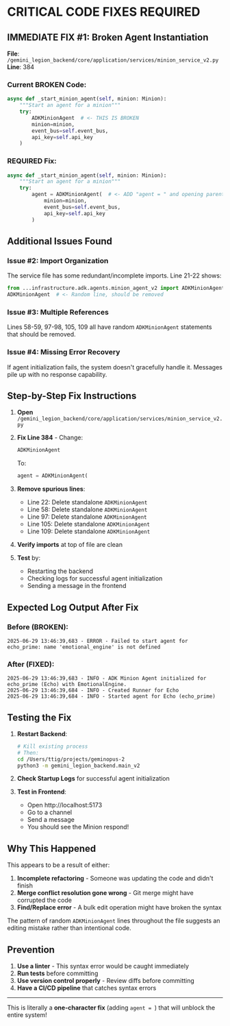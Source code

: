 # CRITICAL CODE FIXES REQUIRED

## IMMEDIATE FIX #1: Broken Agent Instantiation

**File**: `/gemini_legion_backend/core/application/services/minion_service_v2.py`
**Line**: 384

### Current BROKEN Code:
```python
async def _start_minion_agent(self, minion: Minion):
    """Start an agent for a minion"""
    try:
        ADKMinionAgent  # <- THIS IS BROKEN
        minion=minion,
        event_bus=self.event_bus,
        api_key=self.api_key
    )
```

### REQUIRED Fix:
```python
async def _start_minion_agent(self, minion: Minion):
    """Start an agent for a minion"""
    try:
        agent = ADKMinionAgent(  # <- ADD "agent = " and opening parenthesis
            minion=minion,
            event_bus=self.event_bus,
            api_key=self.api_key
        )
```

## Additional Issues Found

### Issue #2: Import Organization
The service file has some redundant/incomplete imports. Line 21-22 shows:
```python
from ...infrastructure.adk.agents.minion_agent_v2 import ADKMinionAgent
ADKMinionAgent  # <- Random line, should be removed
```

### Issue #3: Multiple References
Lines 58-59, 97-98, 105, 109 all have random `ADKMinionAgent` statements that should be removed.

### Issue #4: Missing Error Recovery
If agent initialization fails, the system doesn't gracefully handle it. Messages pile up with no response capability.

## Step-by-Step Fix Instructions

1. **Open** `/gemini_legion_backend/core/application/services/minion_service_v2.py`

2. **Fix Line 384** - Change:
   ```python
   ADKMinionAgent
   ```
   To:
   ```python
   agent = ADKMinionAgent(
   ```

3. **Remove spurious lines**:
   - Line 22: Delete standalone `ADKMinionAgent`
   - Line 58: Delete standalone `ADKMinionAgent`
   - Line 97: Delete standalone `ADKMinionAgent`
   - Line 105: Delete standalone `ADKMinionAgent`
   - Line 109: Delete standalone `ADKMinionAgent`

4. **Verify imports** at top of file are clean

5. **Test** by:
   - Restarting the backend
   - Checking logs for successful agent initialization
   - Sending a message in the frontend

## Expected Log Output After Fix

### Before (BROKEN):
```
2025-06-29 13:46:39,683 - ERROR - Failed to start agent for echo_prime: name 'emotional_engine' is not defined
```

### After (FIXED):
```
2025-06-29 13:46:39,683 - INFO - ADK Minion Agent initialized for echo_prime (Echo) with EmotionalEngine.
2025-06-29 13:46:39,684 - INFO - Created Runner for Echo
2025-06-29 13:46:39,684 - INFO - Started agent for Echo (echo_prime)
```

## Testing the Fix

1. **Restart Backend**:
   ```bash
   # Kill existing process
   # Then:
   cd /Users/ttig/projects/geminopus-2
   python3 -m gemini_legion_backend.main_v2
   ```

2. **Check Startup Logs** for successful agent initialization

3. **Test in Frontend**:
   - Open http://localhost:5173
   - Go to a channel
   - Send a message
   - You should see the Minion respond!

## Why This Happened

This appears to be a result of either:
1. **Incomplete refactoring** - Someone was updating the code and didn't finish
2. **Merge conflict resolution gone wrong** - Git merge might have corrupted the code
3. **Find/Replace error** - A bulk edit operation might have broken the syntax

The pattern of random `ADKMinionAgent` lines throughout the file suggests an editing mistake rather than intentional code.

## Prevention

1. **Use a linter** - This syntax error would be caught immediately
2. **Run tests** before committing
3. **Use version control properly** - Review diffs before committing
4. **Have a CI/CD pipeline** that catches syntax errors

---

This is literally a **one-character fix** (adding `agent = `) that will unblock the entire system!
